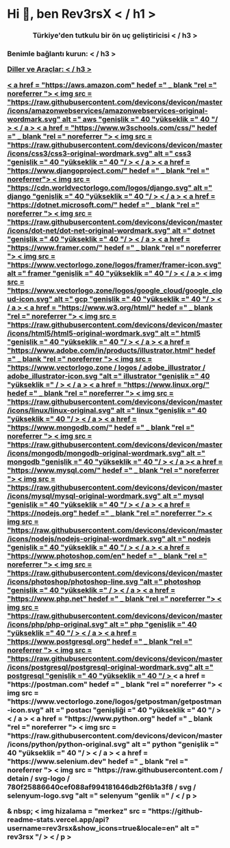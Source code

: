 <h1 hizalama = "merkez" > Hi 👋, ben Rev3rsX < / h1 >
<h3 align = "center" > Türkiye'den tutkulu bir ön uç geliştiricisi < / h3 >

<h3 align = "left" > Benimle bağlantı kurun: < / h3 >
<p hizalama = "sol" >
<a href = "https://www.leetcode.com/rev3rsx" hedef =" boşluk > < img hizalama = "merkez" src = "https://raw.githubusercontent.com/rahuldkjain/github-profile-readme-generator/master/src/images/icons/Social/leet-code.svg"" yükseklik = "30" genişlik = "
</p >

<h3 hizalama = "sol" > Diller ve Araçlar: < / h3 >
<p hizalama = "sol" > < a href = "https://aws.amazon.com" hedef =" _ blank "rel =" noreferrer "> < img src = "https://raw.githubusercontent.com/devicons/devicon/master/icons/amazonwebservices/amazonwebservices-original-wordmark.svg" alt =" aws "genişlik =" 40 "yükseklik =" 40 "/ > < / a > < a href = "https://www.w3schools.com/css/" hedef =" _ blank "rel =" noreferrer "> < img src = "https://raw.githubusercontent.com/devicons/devicon/master/icons/css3/css3-original-wordmark.svg" alt =" css3 "genişlik =" 40 "yükseklik =" 40 "/ > < / a > < a href = "https://www.djangoproject.com/" hedef =" _ blank "rel =" noreferrer"> < img src = "https://cdn.worldvectorlogo.com/logos/django.svg" alt =" django "genişlik =" 40 "yükseklik =" 40 "/ > < / a > < a href = "https://dotnet.microsoft.com/" hedef =" _ blank "rel =" noreferrer "> < img src = "https://raw.githubusercontent.com/devicons/devicon/master/icons/dot-net/dot-net-original-wordmark.svg" alt =" dotnet "genişlik =" 40 "yükseklik =" 40 "/ > < / a > < a href = "https://www.framer.com/" hedef =" _ blank "rel =" noreferrer "> < img src = "https://www.vectorlogo.zone/logos/framer/framer-icon.svg" alt =" framer "genişlik =" 40 "yükseklik =" 40 "/ > < / a > <bir href = "https://cloud.google.com" hedef =" _ blank "rel =" noreferrer "> < img src = "https://www.vectorlogo.zone/logos/google_cloud/google_cloud-icon.svg" alt =" gcp "genişlik =" 40 "yükseklik =" 40 "/ > < / a > < a href = "https://www.w3.org/html/" hedef =" _ blank "rel =" noreferrer "> < img src = "https://raw.githubusercontent.com/devicons/devicon/master/icons/html5/html5-original-wordmark.svg" alt =" html5 "genişlik =" 40 "yükseklik =" 40 "/ > < / a > < a href = "https://www.adobe.com/in/products/illustrator.html" hedef =" _ blank "rel =" noreferrer "> < img src = "https://www.vectorlogo.zone / logos / adobe_illustrator / adobe_illustrator-icon.svg "alt =" illustrator "genişlik =" 40 "yükseklik =" / > < / a > < a href = "https://www.linux.org/" hedef =" _ blank "rel =" noreferrer "> < img src = "https://raw.githubusercontent.com/devicons/devicon/master/icons/linux/linux-original.svg" alt =" linux "genişlik =" 40 "yükseklik =" 40 "/ > < / a > < a href = "https://www.mongodb.com/" hedef =" _ blank "rel =" noreferrer "> < img src = "https://raw.githubusercontent.com/devicons/devicon/master/icons/mongodb/mongodb-original-wordmark.svg" alt =" mongodb "genişlik =" 40 "yükseklik =" 40 "/ > < / a >< a href = "https://www.mysql.com/" hedef =" _ blank "rel =" noreferrer "> < img src = "https://raw.githubusercontent.com/devicons/devicon/master/icons/mysql/mysql-original-wordmark.svg" alt =" mysql "genişlik =" 40 "yükseklik =" 40 "/ > < / a > < a href = "https://nodejs.org" hedef =" _ blank "rel =" noreferrer "> < img src = "https://raw.githubusercontent.com/devicons/devicon/master/icons/nodejs/nodejs-original-wordmark.svg" alt =" nodejs "genişlik =" 40 "yükseklik =" 40 "/ > < / a > < a href = "https://www.photoshop.com/en" hedef =" _ blank "rel =" noreferrer "> < img src = "https://raw.githubusercontent.com/devicons/devicon/master/icons/photoshop/photoshop-line.svg "alt =" photoshop "genişlik =" 40 "yükseklik =" / > < / a > < a href = "https://www.php.net" hedef =" _ blank "rel =" noreferrer "> < img src = "https://raw.githubusercontent.com/devicons/devicon/master/icons/php/php-original.svg" alt =" php "genişlik =" 40 "yükseklik =" 40 "/ > < / a > < a href = "https://www.postgresql.org" hedef =" _ blank "rel =" noreferrer "> < img src = "https://raw.githubusercontent.com/devicons/devicon/master/icons/postgresql/postgresql-original-wordmark.svg" alt =" postgresql "genişlik =" 40 "yükseklik =" 40 "/ > </a > < a href = "https://postman.com" hedef =" _ blank "rel =" noreferrer "> < img src = "https://www.vectorlogo.zone/logos/getpostman/getpostman-icon.svg" alt =" postacı "genişliği =" 40 "yükseklik =" 40 "/ > < / a > < a href = "https://www.python.org" hedef =" _ blank "rel =" noreferrer "> < img src = "https://raw.githubusercontent.com/devicons/devicon/master/icons/python/python-original.svg" alt =" python "genişlik =" 40 "yükseklik =" 40 "/ > < / a > < a href = "https://www.selenium.dev" hedef =" _ blank "rel =" noreferrer "> < img src = "https://raw.githubusercontent.com / detain / svg-logo / 780f25886640cef088af994181646db2f6b1a3f8 / svg / selenyum-logo.svg "alt =" selenyum "genlik =" / <TAG < / a > < / p >

<p> & nbsp; < img hizalama = "merkez" src = "https://github-readme-stats.vercel.app/api?username=rev3rsx&show_icons=true&locale=en" alt =" rev3rsx "/ > < / p >
